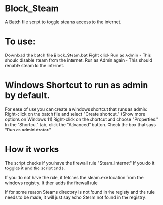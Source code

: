 # Block_Steam
A Batch file script to toggle steams access to the internet.

# To use:
Download the batch file Block_Steam.bat
Right click Run as Admin - This should disable steam from the internet.
Run as Admin again - This should renable steam to the internet.

# Windows Shortcut to run as admin by default.
For ease of use you can create a windows shortcut that runs as admin:
Right-click on the batch file and select "Create shortcut." (Show more options on Windows 11)
Right-click on the shortcut and choose "Properties."
In the "Shortcut" tab, click the "Advanced" button.
Check the box that says "Run as administrator."

# How it works
The script checks if you have the firewall rule "Steam_Internet"
If you do it toggles it and the script ends.

If you do not have the rule, it fetches the steam.exe location from the windows registry.
It then adds the firewall rule

If for some reason Steams directory is not found in the registy and the rule needs to be made, it will just say echo Steam not found in the registry.
